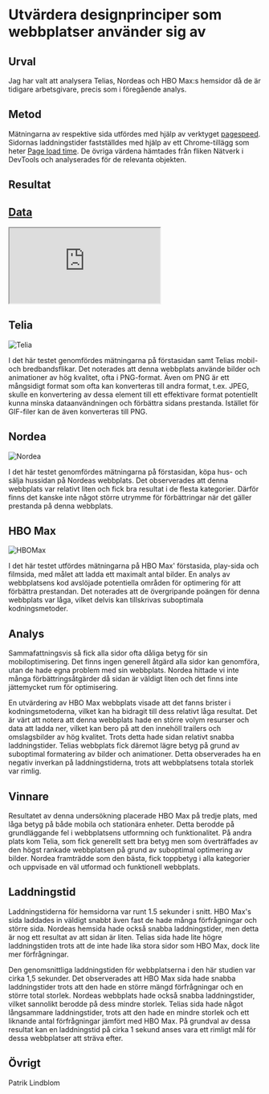 
Utvärdera designprinciper som webbplatser använder sig av
=======================

Urval
-----------------------

Jag har valt att analysera Telias, Nordeas och HBO Max:s hemsidor då de är tidigare arbetsgivare, precis som i föregående analys.

Metod
-----------------------

Mätningarna av respektive sida utfördes med hjälp av verktyget <a href="https://pagespeed.web.dev/">pagespeed</a>. Sidornas laddningstider fastställdes med hjälp av ett Chrome-tillägg som heter <a href="https://chrome.google.com/webstore/detail/page-load-time/fploionmjgeclbkemipmkogoaohcdbig">Page load time</a>. De övriga värdena hämtades från fliken Nätverk i DevTools och analyserades för de relevanta objekten.

Resultat
-----------------------

<h2><a href="https://docs.google.com/spreadsheets/d/13MYRTHljCHIYYj4vwE0wdhNNLNqfnWRu5F_mBHrVsgQ/edit#gid=0">Data</a></h2>
<iframe class="data" title="spreadsheet" src="https://docs.google.com/spreadsheets/d/e/2PACX-1vSuAqZlpirxSSD9o6iaQES-CjiaOAGZG4j1ID8cxU-8pLqCn0X1Ot5E7YNSlFQn7ra3gN0pq9Ww2kJM/pubhtml?widget=true&amp;headers=false"></iframe>


## Telia

<img src="%base_url%/image/Telia.png" alt="Telia">

I det här testet genomfördes mätningarna på förstasidan samt Telias mobil- och bredbandsflikar. Det noterades att denna webbplats använde bilder och animationer av hög kvalitet, ofta i PNG-format. Även om PNG är ett mångsidigt format som ofta kan konverteras till andra format, t.ex. JPEG, skulle en konvertering av dessa element till ett effektivare format potentiellt kunna minska dataanvändningen och förbättra sidans prestanda. Istället för GIF-filer kan de även konverteras till PNG.


## Nordea

<img src="%base_url%/image/Nordea.png" alt="Nordea">

I det här testet genomfördes mätningarna på förstasidan, köpa hus- och sälja hussidan på Nordeas webbplats. Det observerades att denna webbplats var relativt liten och fick bra resultat i de flesta kategorier. Därför finns det kanske inte något större utrymme för förbättringar när det gäller prestanda på denna webbplats.

## HBO Max

<img src="%base_url%/image/HBOMax.png" alt="HBOMax">

I det här testet utfördes mätningarna på HBO Max' förstasida, play-sida och filmsida, med målet att ladda ett maximalt antal bilder. En analys av webbplatsens kod avslöjade potentiella områden för optimering för att förbättra prestandan. Det noterades att de övergripande poängen för denna webbplats var låga, vilket delvis kan tillskrivas suboptimala kodningsmetoder.

Analys
-----------------------

Sammafattningsvis så fick alla sidor ofta dåliga betyg för sin mobiloptimisering. Det finns ingen generell åtgärd alla sidor kan genomföra, utan de hade egna problem med sin webbplats. Nordea hittade vi inte många förbättringsåtgärder då sidan är väldigt liten och det finns inte jättemycket rum för optimisering. 

En utvärdering av HBO Max webbplats visade att det fanns brister i kodningsmetoderna, vilket kan ha bidragit till dess relativt låga resultat. Det är värt att notera att denna webbplats hade en större volym resurser och data att ladda ner, vilket kan bero på att den innehöll trailers och omslagsbilder av hög kvalitet. Trots detta hade sidan relativt snabba laddningstider. Telias webbplats fick däremot lägre betyg på grund av suboptimal formatering av bilder och animationer. Detta observerades ha en negativ inverkan på laddningstiderna, trots att webbplatsens totala storlek var rimlig.


Vinnare
-----------------------

Resultatet av denna undersökning placerade HBO Max på tredje plats, med låga betyg på både mobila och stationära enheter. Detta berodde på grundläggande fel i webbplatsens utformning och funktionalitet. På andra plats kom Telia, som fick generellt sett bra betyg men som överträffades av den högst rankade webbplatsen på grund av suboptimal optimering av bilder. Nordea framträdde som den bästa, fick toppbetyg i alla kategorier och uppvisade en väl utformad och funktionell webbplats.

Laddningstid
-----------------------

Laddningstiderna för hemsidorna var runt 1.5 sekunder i snitt. HBO Max's sida laddades in väldigt snabbt även fast de hade många förfrågningar och större sida. Nordeas hemsida hade också snabba laddningstider, men detta är nog ett resultat av att sidan är liten. Telias sida hade lite högre laddningstiden trots att de inte hade lika stora sidor som HBO Max, dock lite mer förfrågningar.

Den genomsnittliga laddningstiden för webbplatserna i den här studien var cirka 1,5 sekunder. Det observerades att HBO Max sida hade snabba laddningstider trots att den hade en större mängd förfrågningar och en större total storlek. Nordeas webbplats hade också snabba laddningstider, vilket sannolikt berodde på dess mindre storlek. Telias sida hade något långsammare laddningstider, trots att den hade en mindre storlek och ett liknande antal förfrågningar jämfört med HBO Max. På grundval av dessa resultat kan en laddningstid på cirka 1 sekund anses vara ett rimligt mål för dessa webbplatser att sträva efter.

Övrigt
-----------------------
Patrik Lindblom